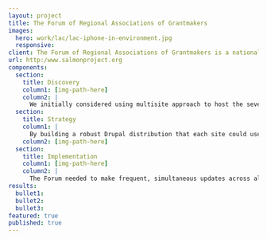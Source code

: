 ```yaml
---
layout: project
title: The Forum of Regional Associations of Grantmakers
images:
  hero: work/lac/lac-iphone-in-environment.jpg
  responsive:
client: The Forum of Regional Associations of Grantmakers is a national network comprised of thirty-four geographically-based professional associations with staff sizes ranging from one to twenty plus. Seventeen of these associations share a similar technology platform. The Forum wanted to transition to a more open and flexible system rather than maintain this highly-custom content management solution. That’s where ThinkShout came in. After careful consideration, we ultimately recommended Pantheon One -- the only solution that allows a network of nonprofits to roll out a custom-built shared Drupal distribution -- as a platform.
url: http:/www.salmonproject.org
components:
  section:
    title: Discovery
    column1: [img-path-here]
    column2: |
      We initially considered using multisite approach to host the seventeen sites, but were concerned about the customization and update difficulties we’d face with that platform. In the end, Pantheon One won out.  
  section:
    title: Strategy
    column1: |
      By building a robust Drupal distribution that each site could use, every member started off with the same tools for uniformity and ease of use. This not only cut down on cost, but still allowed for expansion if the association or individual members ever needed more advanced utilities. Lastly, we also introduced a brand new version of the Salesforce integration suite, which allowed for seamless, quick updates.  
    column2: [img-path-here]
  section:
    title: Implementation
    column1: [img-path-here]
    column2: |
      The Forum needed to make frequent, simultaneous updates across all sites, so we needed to go with a toolset that would allow for quick changes with minimal downtime. Each member organization had the capability to customize the look and feel of their site while being empowered to make changes and updates according to their own timeline.
results:
  bullet1: 
  bullet2: 
  bullet3: 
featured: true
published: true
---
```



